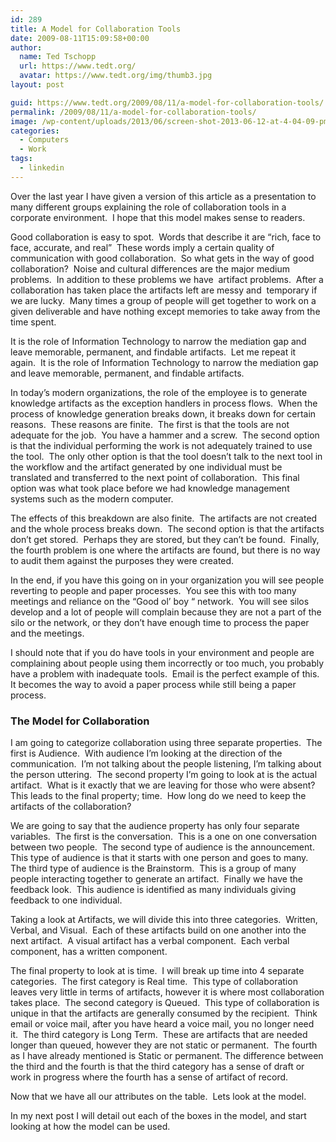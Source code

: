 ```yaml
---
id: 289
title: A Model for Collaboration Tools
date: 2009-08-11T15:09:58+00:00
author:
  name: Ted Tschopp
  url: https://www.tedt.org/
  avatar: https://www.tedt.org/img/thumb3.jpg
layout: post

guid: https://www.tedt.org/2009/08/11/a-model-for-collaboration-tools/
permalink: /2009/08/11/a-model-for-collaboration-tools/
image: /wp-content/uploads/2013/06/screen-shot-2013-06-12-at-4-04-09-pm.png
categories:
  - Computers
  - Work
tags:
  - linkedin
---
```

Over the last year I have given a version of this article as a presentation to many different groups explaining the role of collaboration tools in a corporate environment.  I hope that this model makes sense to readers.

Good collaboration is easy to spot.  Words that describe it are “rich, face to face, accurate, and real”  These words imply a certain quality of communication with good collaboration.  So what gets in the way of good collaboration?  Noise and cultural differences are the major medium problems.  In addition to these problems we have  artifact problems.  After a collaboration has taken place the artifacts left are messy and  temporary if we are lucky.  Many times a group of people will get together to work on a given deliverable and have nothing except memories to take away from the time spent.

It is the role of Information Technology to narrow the mediation gap and leave memorable, permanent, and findable artifacts.  Let me repeat it again.  It is the role of Information Technology to narrow the mediation gap and leave memorable, permanent, and findable artifacts.

In today’s modern organizations, the role of the employee is to generate knowledge artifacts as the exception handlers in process flows.  When the process of knowledge generation breaks down, it breaks down for certain reasons.  These reasons are finite.  The first is that the tools are not adequate for the job.  You have a hammer and a screw.  The second option is that the individual performing the work is not adequately trained to use the tool.  The only other option is that the tool doesn’t talk to the next tool in the workflow and the artifact generated by one individual must be translated and transferred to the next point of collaboration.  This final option was what took place before we had knowledge management systems such as the modern computer.

The effects of this breakdown are also finite.  The artifacts are not created and the whole process breaks down.  The second option is that the artifacts don’t get stored.  Perhaps they are stored, but they can’t be found.  Finally, the fourth problem is one where the artifacts are found, but there is no way to audit them against the purposes they were created.

In the end, if you have this going on in your organization you will see people reverting to people and paper processes.  You see this with too many meetings and reliance on the “Good ol’ boy “ network.  You will see silos develop and a lot of people will complain because they are not a part of the silo or the network, or they don’t have enough time to process the paper and the meetings.

I should note that if you do have tools in your environment and people are complaining about people using them incorrectly or too much, you probably have a problem with inadequate tools.  Email is the perfect example of this.  It becomes the way to avoid a paper process while still being a paper process.

### The Model for Collaboration

I am going to categorize collaboration using three separate properties.  The first is Audience.  With audience I’m looking at the direction of the communication.  I’m not talking about the people listening, I’m talking about the person uttering.  The second property I’m going to look at is the actual artifact.  What is it exactly that we are leaving for those who were absent?  This leads to the final property; time.  How long do we need to keep the artifacts of the collaboration?

We are going to say that the audience property has only four separate variables.  The first is the conversation.  This is a one on one conversation between two people.  The second type of audience is the announcement.  This type of audience is that it starts with one person and goes to many.  The third type of audience is the Brainstorm.  This is a group of many people interacting together to generate an artifact.  Finally we have the feedback look.  This audience is identified as many individuals giving feedback to one individual.

Taking a look at Artifacts, we will divide this into three categories.  Written, Verbal, and Visual.  Each of these artifacts build on one another into the next artifact.  A visual artifact has a verbal component.  Each verbal component, has a written component.

The final property to look at is time.  I will break up time into 4 separate categories.  The first category is Real time.  This type of collaboration leaves very little in terms of artifacts, however it is where most collaboration takes place.  The second category is Queued.  This type of collaboration is unique in that the artifacts are generally consumed by the recipient.  Think email or voice mail, after you have heard a voice mail, you no longer need it.  The third category is Long Term.  These are artifacts that are needed longer than queued, however they are not static or permanent.  The fourth as I have already mentioned is Static or permanent. The difference between the third and the fourth is that the third category has a sense of draft or work in progress where the fourth has a sense of artifact of record.

Now that we have all our attributes on the table.  Lets look at the model.

In my next post I will detail out each of the boxes in the model, and start looking at how the model can be used.